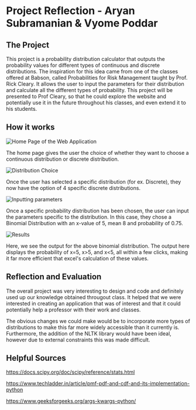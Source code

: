 # Project Reflection - Aryan Subramanian & Vyome Poddar

## The Project

This project is a probability distribution calculator that outputs the probability values for different types of continuous and discrete distributions. The inspiration for this idea came from one of the classes offered at Babson, called Probabilities for Risk Management taught by Prof. Rick Cleary. It allows the user to input the parameters for their distribution and calculate all the different types of probability. This project will be presented to Prof Cleary, so that he could explore the website and potentially use it in the future throughout his classes, and even extend it to his students. 

## How it works

![Home Page of the Web Application](C:/Users/asubramanian4/Downloads/Home_Page.png)

The home page gives the user the choice of whether they want to choose a continuous distribution or discrete distribution.

![Distribution Choice](C:/Users/asubramanian4/Downloads/Spec_Dist.png)

Once the user has selected a specific distribution (for ex. Discrete), they now have the option of 4 specific discrete distributions. 

![Inputting parameters](C:/Users/asubramanian4/Downloads/Params.png)

Once a specific probability distribution has been chosen, the user can input the parameters specific to the distribution. In this case, they chose a Binomial Distribution with an x-value of 5, mean 8 and probability of 0.75. 

![Results](C:/Users/asubramanian4/Downloads/Output.png)

Here, we see the output for the above binomial distribution. The output here displays the probability of x=5, x>5, and x<5, all within a few clicks, making it far more efficient that excel's calculation of these values. 

## Reflection and Evaluation

The overall project was very interesting to design and code and definitely used up our knowledge obtained througout class. It helped that we were interested in creating an application that was of interest and that it could potentially help a professor with their work and classes. 

The obvious changes we could make would be to incorporate more types of distributions to make this far more widely accessible than it currently is. Furthermore, the addition of the NLTK library would have been ideal, however due to external constraints this was made difficult. 

## Helpful Sources

https://docs.scipy.org/doc/scipy/reference/stats.html

https://www.techladder.in/article/pmf-pdf-and-cdf-and-its-implementation-python

https://www.geeksforgeeks.org/args-kwargs-python/

